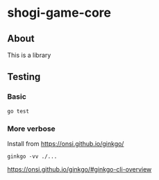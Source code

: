 # shogi-game-core

## About

This is a library

## Testing

### Basic

```
go test
```

### More verbose

Install from https://onsi.github.io/ginkgo/

```
ginkgo -vv ./...
```

https://onsi.github.io/ginkgo/#ginkgo-cli-overview
